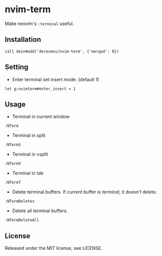 nvim-term
==
Make neovim's `:terminal` useful.

Installation
--
```
call dein#add('deresmos/nvim-term', {'merged': 0})
```


Setting
--
* Enter terminal set insert mode. (default 1)
```
let g:nvimterm#enter_insert = 1
```


Usage
--
* Terminal in current window
```
:NTerm
```

* Terminal in split
```
:NTermS
```

* Terminal in vsplit
```
:NTermV
```

* Terminal in tab
```
:NTermT
```

* Delete terminal buffers. If current buffer is *terminal*, it doesn't delete.
```
:NTermDeletes
```

* Delete all terminal buffers.
```
:NTermDeleteAll
```


License
--
Released under the MIT license, see LICENSE.
